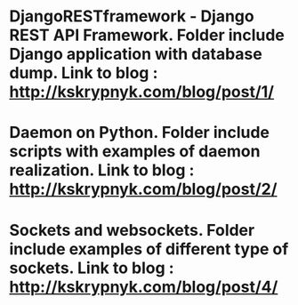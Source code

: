 # DjangoRESTframework - Django REST API Framework. Folder include Django application with database dump. Link to blog : http://kskrypnyk.com/blog/post/1/
# Daemon on Python. Folder include scripts with examples of daemon realization. Link to blog : http://kskrypnyk.com/blog/post/2/
# Sockets and websockets. Folder include examples of different type of sockets. Link to blog : http://kskrypnyk.com/blog/post/4/
